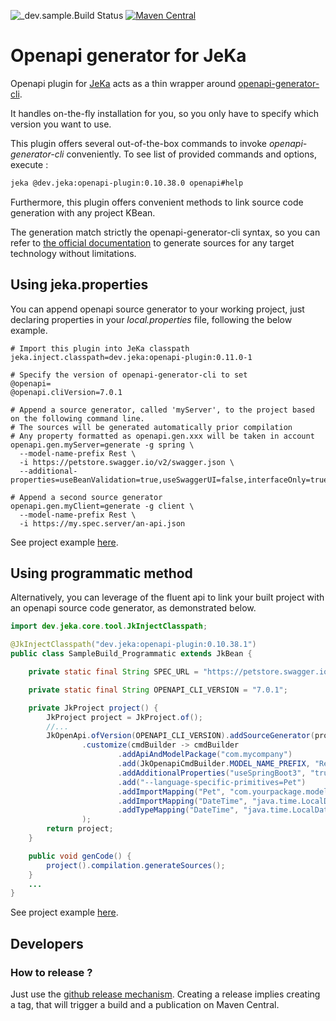 ![_dev.sample.Build Status](https://github.com/jeka-dev/openapi-plugin/actions/workflows/main.yml/badge.svg)
[![Maven Central](https://img.shields.io/maven-central/v/dev.jeka/openapi-plugin)](https://search.maven.org/search?q=g:%22dev.jeka%22%20AND%20a:%22openapi-plugin%22)

# Openapi generator for JeKa

Openapi plugin for [JeKa](https://jeka.dev) acts as a thin wrapper around [openapi-generator-cli](https://openapi-generator.tech/docs/usage).

It handles on-the-fly installation for you, so you only have to specify which version you want to use.

This plugin offers several out-of-the-box commands to invoke *openapi-generator-cli* conveniently. 
To see list of provided commands and options, execute :

```bash
jeka @dev.jeka:openapi-plugin:0.10.38.0 openapi#help
````
Furthermore, this plugin offers convenient methods to link source code generation with any project KBean.

The generation match strictly the openapi-generator-cli syntax, so you can refer to [the official documentation](https://openapi-generator.tech/docs/usage/#generate) 
to generate sources for any target technology without limitations.

## Using jeka.properties

You can append openapi source generator to your working project, just declaring properties in your *local.properties* file, following the below example.

```properties
# Import this plugin into JeKa classpath
jeka.inject.classpath=dev.jeka:openapi-plugin:0.11.0-1

# Specify the version of openapi-generator-cli to set
@openapi=
@openapi.cliVersion=7.0.1

# Append a source generator, called 'myServer', to the project based on the following command line.
# The sources will be generated automatically prior compilation
# Any property formatted as openapi.gen.xxx will be taken in account
openapi.gen.myServer=generate -g spring \
  --model-name-prefix Rest \
  -i https://petstore.swagger.io/v2/swagger.json \
  --additional-properties=useBeanValidation=true,useSwaggerUI=false,interfaceOnly=true

# Append a second source generator
openapi.gen.myClient=generate -g client \
  --model-name-prefix Rest \
  -i https://my.spec.server/an-api.json
```

See project example [here](./_dev.sample-props).

## Using programmatic method

Alternatively, you can leverage of the fluent api to link your built project with an openapi 
source code generator, as demonstrated below.

```java
import dev.jeka.core.tool.JkInjectClasspath;

@JkInjectClasspath("dev.jeka:openapi-plugin:0.10.38.1")
public class SampleBuild_Programmatic extends JkBean {

    private static final String SPEC_URL = "https://petstore.swagger.io/v2/swagger.json";

    private static final String OPENAPI_CLI_VERSION = "7.0.1";

    private JkProject project() {
        JkProject project = JkProject.of();
        //...
        JkOpenApi.ofVersion(OPENAPI_CLI_VERSION).addSourceGenerator(project, "spring", SPEC_URL)
                .customize(cmdBuilder -> cmdBuilder
                        .addApiAndModelPackage("com.mycompany")
                        .add(JkOpenapiCmdBuilder.MODEL_NAME_PREFIX, "Rest")
                        .addAdditionalProperties("useSpringBoot3", "true")
                        .add("--language-specific-primitives=Pet")
                        .addImportMapping("Pet", "com.yourpackage.models.Pet")
                        .addImportMapping("DateTime", "java.time.LocalDateTime")
                        .addTypeMapping("DateTime", "java.time.LocalDateTime")
                );
        return project;
    }

    public void genCode() {
        project().compilation.generateSources();
    }
    ...
}
```

See project example [here](./_dev.sample-props).

## Developers

### How to release ?

Just use the [github release mechanism](https://github.com/jeka-dev/openapi-plugin/releases).
Creating a release implies creating a tag, that will trigger a build and a publication on Maven Central.





